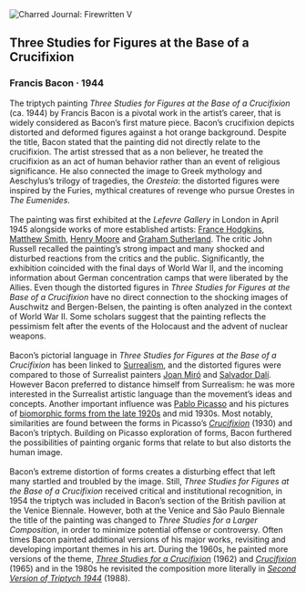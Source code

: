 <div class="artwork-of-the-day">
  <div class="container">
    <div class="img-wrapper">
      <img
        src="https://uploads8.wikiart.org/images/francis-bacon/three-studies-for-figures-at-the-base-of-a-crucifixion-1944.jpg!Large.jpg"
        alt="Charred Journal: Firewritten V" />
    </div>
    <div class="artwork-detail">
      <div class="artwork-origin"> 
        <h2 class="artwork-name">Three Studies for Figures at the Base of a Crucifixion</h2>
        <h3 class="artist">
          Francis Bacon
                    ·  1944
        </h3>
      </div>
      <p class="description">
        <span class="artwork-description-text ng-binding" ng-bind-html="viewModel.ArtworkOfTheDay.Description | unsafe">The triptych painting <i>Three Studies for Figures at the Base of a Crucifixion</i> (ca. 1944) by Francis Bacon is a pivotal work in the artist’s career, that is widely considered as Bacon’s first mature piece. Bacon’s crucifixion depicts distorted and deformed figures against a hot orange background. Despite the title, Bacon stated that the painting did not directly relate to the crucifixion. The artist stressed that as a non believer, he treated the crucifixion as an act of human behavior rather than an event of religious significance. He also connected the image to Greek mythology and Aeschylus’s trilogy of tragedies, the <i>Oresteia</i>: the distorted figures were inspired by the Furies, mythical creatures of revenge who pursue Orestes in <i>The Eumenides</i>. <br><br>The painting was first exhibited at the <i>Lefevre Gallery</i> in London in April 1945 alongside works of more established artists: <a target="_blank" href="https://www.wikiart.org/en/frances-hodgkins">France Hodgkins</a>, <a target="_blank" href="https://www.wikiart.org/en/matthew-smith">Matthew Smith</a>, <a target="_blank" href="https://www.wikiart.org/en/henry-moore">Henry Moore</a> and <a target="_blank" href="https://www.wikiart.org/en/graham-sutherland">Graham Sutherland</a>. The critic John Russell recalled the painting’s strong impact and many shocked and disturbed reactions from the critics and the public. Significantly, the exhibition coincided with the final days of World War II, and the incoming information about German concentration camps that were liberated by the Allies. Even though the distorted figures in <i>Three Studies for Figures at the Base of a Crucifixion</i> have no direct connection to the shocking images of Auschwitz and Bergen-Belsen, the painting is often analyzed in the context of World War II. Some scholars suggest that the painting reflects the pessimism felt after the events of the Holocaust and the advent of nuclear weapons. <br><br>Bacon’s pictorial language in <i>Three Studies for Figures at the Base of a Crucifixion</i> has been linked to <a target="_blank" href="https://www.wikiart.org/en/artists-by-art-movement/surrealism#!#resultType:masonry">Surrealism</a>, and the distorted figures were compared to those of Surrealist painters <a target="_blank" href="https://www.wikiart.org/en/joan-miro">Joan Miró</a> and <a target="_blank" href="https://www.wikiart.org/en/salvador-dali">Salvador Dalí</a>. However Bacon preferred to distance himself from Surrealism: he was more interested in the Surrealist artistic language than the movement’s ideas and concepts. Another important influence was <a target="_blank" href="https://www.wikiart.org/en/pablo-picasso">Pablo Picasso</a> and his pictures of <a target="_blank" href="https://www.wikiart.org/en/pablo-picasso/head-1929">biomorphic forms from the late 1920s</a> and mid 1930s. Most notably, similarities are found between the forms in Picasso’s <a target="_blank" href="https://www.wikiart.org/en/pablo-picasso/crucifixion-1930"><i>Crucifixion</i></a> (1930) and Bacon’s triptych. Building on Picasso exploration of forms, Bacon furthered the possibilities of painting organic forms that relate to but also distorts the human image. <br><br>Bacon’s extreme distortion of forms creates a disturbing effect that left many startled and troubled by the image. Still, <i>Three Studies for Figures at the Base of a Crucifixion</i> received critical and institutional recognition, in 1954 the triptych was included in Bacon’s section of the British pavilion at the Venice Biennale. However, both at the Venice and São Paulo Biennale the title of the painting was changed to <i>Three Studies for a Larger Composition</i>, in order to minimize potential offense or controversy. Often times Bacon painted additional versions of his major works, revisiting and developing important themes in his art. During the 1960s, he painted more versions of the theme, <a target="_blank" href="https://www.wikiart.org/en/francis-bacon/three-studies-for-a-crucifixion-1962"><i>Three Studies for a Crucifixion</i></a> (1962) and <a target="_blank" href="https://www.wikiart.org/en/francis-bacon/crucifixion-1965"><i>Crucifixion</i></a> (1965) and in the 1980s he revisited the composition more literally in <a target="_blank" href="https://www.wikiart.org/en/francis-bacon/second-version-of-triptych-1944-1988"><i>Second Version of Triptych 1944</i></a> (1988).</span>
                        <div class="text-shadow-container" ng-show="showShadow" style=""></div>
      </p>
    </div>
  </div>

</div>
